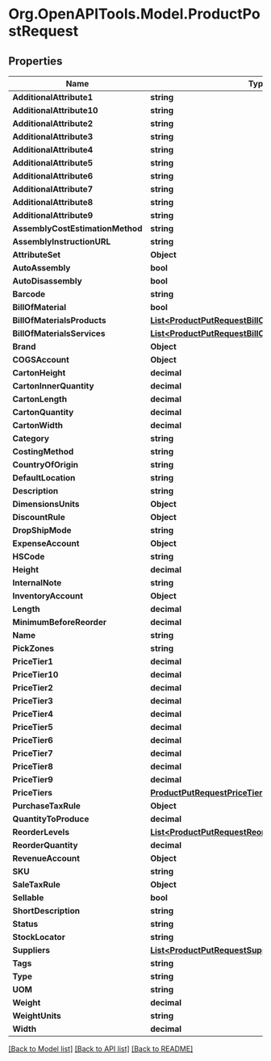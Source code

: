 # Org.OpenAPITools.Model.ProductPostRequest

## Properties

Name | Type | Description | Notes
------------ | ------------- | ------------- | -------------
**AdditionalAttribute1** | **string** |  | [optional] 
**AdditionalAttribute10** | **string** |  | [optional] 
**AdditionalAttribute2** | **string** |  | [optional] 
**AdditionalAttribute3** | **string** |  | [optional] 
**AdditionalAttribute4** | **string** |  | [optional] 
**AdditionalAttribute5** | **string** |  | [optional] 
**AdditionalAttribute6** | **string** |  | [optional] 
**AdditionalAttribute7** | **string** |  | [optional] 
**AdditionalAttribute8** | **string** |  | [optional] 
**AdditionalAttribute9** | **string** |  | [optional] 
**AssemblyCostEstimationMethod** | **string** |  | [optional] 
**AssemblyInstructionURL** | **string** |  | [optional] 
**AttributeSet** | **Object** |  | [optional] 
**AutoAssembly** | **bool** |  | [optional] 
**AutoDisassembly** | **bool** |  | [optional] 
**Barcode** | **string** |  | [optional] 
**BillOfMaterial** | **bool** |  | [optional] 
**BillOfMaterialsProducts** | [**List&lt;ProductPutRequestBillOfMaterialsProductsInner&gt;**](ProductPutRequestBillOfMaterialsProductsInner.md) |  | [optional] 
**BillOfMaterialsServices** | [**List&lt;ProductPutRequestBillOfMaterialsServicesInner&gt;**](ProductPutRequestBillOfMaterialsServicesInner.md) |  | [optional] 
**Brand** | **Object** |  | [optional] 
**COGSAccount** | **Object** |  | [optional] 
**CartonHeight** | **decimal** |  | [optional] 
**CartonInnerQuantity** | **decimal** |  | [optional] 
**CartonLength** | **decimal** |  | [optional] 
**CartonQuantity** | **decimal** |  | [optional] 
**CartonWidth** | **decimal** |  | [optional] 
**Category** | **string** |  | [optional] 
**CostingMethod** | **string** |  | [optional] 
**CountryOfOrigin** | **string** |  | [optional] 
**DefaultLocation** | **string** |  | [optional] 
**Description** | **string** |  | [optional] 
**DimensionsUnits** | **Object** |  | [optional] 
**DiscountRule** | **Object** |  | [optional] 
**DropShipMode** | **string** |  | [optional] 
**ExpenseAccount** | **Object** |  | [optional] 
**HSCode** | **string** |  | [optional] 
**Height** | **decimal** |  | [optional] 
**InternalNote** | **string** |  | [optional] 
**InventoryAccount** | **Object** |  | [optional] 
**Length** | **decimal** |  | [optional] 
**MinimumBeforeReorder** | **decimal** |  | [optional] 
**Name** | **string** |  | [optional] 
**PickZones** | **string** |  | [optional] 
**PriceTier1** | **decimal** |  | [optional] 
**PriceTier10** | **decimal** |  | [optional] 
**PriceTier2** | **decimal** |  | [optional] 
**PriceTier3** | **decimal** |  | [optional] 
**PriceTier4** | **decimal** |  | [optional] 
**PriceTier5** | **decimal** |  | [optional] 
**PriceTier6** | **decimal** |  | [optional] 
**PriceTier7** | **decimal** |  | [optional] 
**PriceTier8** | **decimal** |  | [optional] 
**PriceTier9** | **decimal** |  | [optional] 
**PriceTiers** | [**ProductPutRequestPriceTiers**](ProductPutRequestPriceTiers.md) |  | [optional] 
**PurchaseTaxRule** | **Object** |  | [optional] 
**QuantityToProduce** | **decimal** |  | [optional] 
**ReorderLevels** | [**List&lt;ProductPutRequestReorderLevelsInner&gt;**](ProductPutRequestReorderLevelsInner.md) |  | [optional] 
**ReorderQuantity** | **decimal** |  | [optional] 
**RevenueAccount** | **Object** |  | [optional] 
**SKU** | **string** |  | [optional] 
**SaleTaxRule** | **Object** |  | [optional] 
**Sellable** | **bool** |  | [optional] 
**ShortDescription** | **string** |  | [optional] 
**Status** | **string** |  | [optional] 
**StockLocator** | **string** |  | [optional] 
**Suppliers** | [**List&lt;ProductPutRequestSuppliersInner&gt;**](ProductPutRequestSuppliersInner.md) |  | [optional] 
**Tags** | **string** |  | [optional] 
**Type** | **string** |  | [optional] 
**UOM** | **string** |  | [optional] 
**Weight** | **decimal** |  | [optional] 
**WeightUnits** | **string** |  | [optional] 
**Width** | **decimal** |  | [optional] 

[[Back to Model list]](../README.md#documentation-for-models) [[Back to API list]](../README.md#documentation-for-api-endpoints) [[Back to README]](../README.md)

